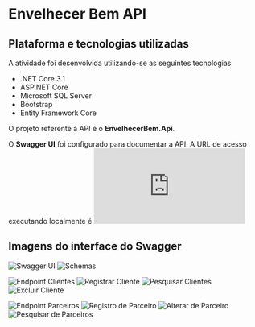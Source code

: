 # Envelhecer Bem API

## Plataforma e tecnologias utilizadas

A atividade foi desenvolvida utilizando-se as seguintes tecnologias

- .NET Core 3.1
- ASP.NET Core
- Microsoft SQL Server
- Bootstrap
- Entity Framework Core

O projeto referente à API é o **EnvelhecerBem.Api**.

O **Swagger UI** foi configurado para documentar a API. A URL de acesso executando localmente é 
![http://localhost:5000/swagger/index.html](http://localhost:5000/swagger/index.html)

## Imagens do interface do Swagger

![Swagger UI](https://github.com/r-penha/envelhecer-bem/blob/master/docs/images/Swagger_UI.png)
![Schemas](https://github.com/r-penha/envelhecer-bem/blob/master/docs/images/Swagger_UI_Schemas.png)

![Endpoint Clientes](https://github.com/r-penha/envelhecer-bem/blob/master/docs/images/Swagger_UI_Clientes_API.png)
![Registrar Cliente](https://github.com/r-penha/envelhecer-bem/blob/master/docs/images/Swagger_UI_Registrar_Cliente.png)
![Pesquisar Clientes](https://github.com/r-penha/envelhecer-bem/blob/master/docs/images/Swagger_UI_Pesquisar_Clientes.png)
![Excluir Cliente](https://github.com/r-penha/envelhecer-bem/blob/master/docs/images/Swagger_UI_Excluir_Cliente.png)

![Endpoint Parceiros](https://github.com/r-penha/envelhecer-bem/blob/master/docs/images/Swagger_UI_Parceiros.png)
![Registro de Parceiro](https://github.com/r-penha/envelhecer-bem/blob/master/docs/images/Swagger_UI_Registrar_Parceiro.png)
![Alterar de Parceiro](https://github.com/r-penha/envelhecer-bem/blob/master/docs/images/Swagger_UI_Alterar_Parceiro.png)
![Pesquisar de Parceiros](https://github.com/r-penha/envelhecer-bem/blob/master/docs/images/Swagger_UI_Pesquisar_Parceiros.png)
